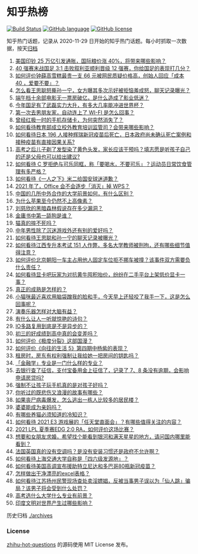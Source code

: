 # 知乎热榜
[![Build Status](https://github.com/ToWeLong/zhihu-hot-questions/workflows/CI/badge.svg)](https://github.com/ToWeLong/zhihu-hot-questions/actions)
[![GitHub language](https://img.shields.io/badge/language-golang-orange.svg)](https://golang.org/)
[![GitHub license](https://img.shields.io/github/license/ToWeLong/zhihu-hot-questions)](https://github.com/ToWeLong/zhihu-hot-questions/blob/main/LICENSE)

知乎热门话题，记录从 2020-11-29 日开始的知乎热门话题。每小时抓取一次数据，按天[归档](./archives)

<!-- BEGIN -->

1. [美国印钞 25 万亿引发通胀，国际粮价涨 40%，将带来哪些影响？](https://www.zhihu.com/question/464253751)
1. [40 强赛末战国足 3:1 击败叙利亚顺利晋级 12 强赛，你给国足的表现打几分？](https://www.zhihu.com/question/465257701)
1. [如何评价钟薛高雪糕最贵一支 66 元被网民质疑价格高，创始人回应「成本 40 ，爱要不要」？](https://www.zhihu.com/question/465157262)
1. [怎么看王思聪怒撕孙一宁，女方曝其多次示好被拒恼羞成怒，聊天记录曝光？](https://www.zhihu.com/question/465193554)
1. [端午档十余部电影无一票房破亿，是什么造成了影业低迷？](https://www.zhihu.com/question/465092815)
1. [今年国足有了武磊实力大升，有多大几率能冲进世界杯？](https://www.zhihu.com/question/464598980)
1. [第一次去男朋友家，自动连上了 WI-FI 是怎么回事？](https://www.zhihu.com/question/464961722)
1. [曾经红极一时的手机存储卡，为何突然消失了？](https://www.zhihu.com/question/379697777)
1. [如何看待教育部成立校外教育培训监管司？会带来哪些影响？](https://www.zhihu.com/question/465193204)
1. [如何看待日本 196 人接种辉瑞新冠疫苗后死亡，日本政府尚未确认死亡案例和接种疫苗有直接因果关系?](https://www.zhihu.com/question/464426634)
1. [高考之后儿子剃了发型染了黄色头发，家长应该干预吗？填志愿是听孩子自己的还是父母也可以给出建议?](https://www.zhihu.com/question/464569384)
1. [如何看待 C 罗拒绝与可乐同框，称「要喝水，不要可乐」？运动员日常饮食管理有多严格？](https://www.zhihu.com/question/465112331)
1. [如何看待《一人之下》米二给国安球迷道歉？](https://www.zhihu.com/question/465110855)
1. [2021 年了，Office 会不会逐步「消灭」掉 WPS？](https://www.zhihu.com/question/460028327)
1. [中国的几所中外合作的大学前景如何，有什么区别？](https://www.zhihu.com/question/291415035)
1. [为什么苹果至今仍然不上高像素？](https://www.zhihu.com/question/464657256)
1. [刘慈欣的黑暗森林假说存在多少漏洞？](https://www.zhihu.com/question/451440009)
1. [金庸书中第一舔狗是谁？](https://www.zhihu.com/question/464912057)
1. [猫真的摔不死吗？](https://www.zhihu.com/question/19978294)
1. [中年男性除了沉迷游戏外还有别的爱好吗？](https://www.zhihu.com/question/459226864)
1. [如何看待王思聪和孙一宁的聊天记录被曝光？](https://www.zhihu.com/question/465160470)
1. [如何看待江西专升本考试 151 人作弊，多名大学教师被刑拘，还有哪些细节值得注意？](https://www.zhihu.com/question/465076235)
1. [如何评价北京朝阳一车主占用他人固定车位拒不挪车被撞？该事件双方需要负什么责任？](https://www.zhihu.com/question/465097829)
1. [如何看待显卡吧玩家为对抗黄牛囤积抬价，纷纷在二手平台上架低价显卡一事？](https://www.zhihu.com/question/464735756)
1. [真正的成熟是怎样的？](https://www.zhihu.com/question/23055853)
1. [小猫咪最近喜欢用脑袋蹭我的脸和手，今天早上还轻咬了我手一下，这是怎么回事呢？](https://www.zhihu.com/question/464003051)
1. [演奏乐器怎样对大脑有益？](https://www.zhihu.com/question/266210634)
1. [有什么让人一听就惊艳的诗句？](https://www.zhihu.com/question/457061535)
1. [IO多路复用到底是不是异步的？](https://www.zhihu.com/question/59975081)
1. [初三的好成绩到高中真的会变差吗？](https://www.zhihu.com/question/464672740)
1. [如何评价《极度分裂》这部国漫？](https://www.zhihu.com/question/28082072)
1. [如何评价《向往的生活 5》第四期中杨紫的表现？](https://www.zhihu.com/question/459467558)
1. [租房时，房东有权利强制让我给她一把房间的钥匙吗？](https://www.zhihu.com/question/462612155)
1. [「金融学」专业是一门什么样的专业？](https://www.zhihu.com/question/324787450)
1. [去银行查了征信，支付宝备用金上征信了，记录了 7、8 条没有逾期，会影响申请房贷吗?](https://www.zhihu.com/question/401757959)
1. [强制不让孩子玩手机真的是对孩子好吗？](https://www.zhihu.com/question/325178193)
1. [你听过的既悲伤又浪漫的故事有哪些？](https://www.zhihu.com/question/26437791)
1. [如果丧尸病毒爆发，怎么逃出一栋人比较多的居民楼？](https://www.zhihu.com/question/38408371)
1. [婆婆能成为亲妈吗？](https://www.zhihu.com/question/317585068)
1. [有哪些养猫必须知道的冷知识？](https://www.zhihu.com/question/428891310)
1. [如何看待 2021 E3 游戏展的「任天堂直面会」？有哪些值得关注的内容？](https://www.zhihu.com/question/465215405)
1. [2021 LPL 夏季赛EDG 2:0 RA，如何评价这场比赛？](https://www.zhihu.com/question/464995096)
1. [想要和女朋友求婚，希望找个能看到银河和满天星星的地方，请问国内哪里能看到？](https://www.zhihu.com/question/453392696)
1. [法国英国真的没有空调吗？是没有安装习惯还是政府不允许啊？](https://www.zhihu.com/question/48716799)
1. [如何看待上海交通大学自称是「四六级发源地」？](https://www.zhihu.com/question/464806294)
1. [如何看待美国高调宣布援助特立尼达和多巴哥80瓶新冠疫苗？](https://www.zhihu.com/question/465072169)
1. [怎样做出干净漂亮的excel表格？](https://www.zhihu.com/question/21287244)
1. [如何看待江苏扬州民警现场查处卖淫嫖娼，反被当事男子误以为「仙人跳」骗局？该男子将会受到什么处罚？](https://www.zhihu.com/question/464879487)
1. [高考选什么大学什么专业有前景？](https://www.zhihu.com/question/440235164)
1. [印度文明对世界产生过哪些影响？](https://www.zhihu.com/question/462960421)

<!-- END -->

历史归档 [./archives](./archives)


### License
[zhihu-hot-questions](https://github.com/towelong/zhihu-hot-questions) 的源码使用 MIT License 发布。